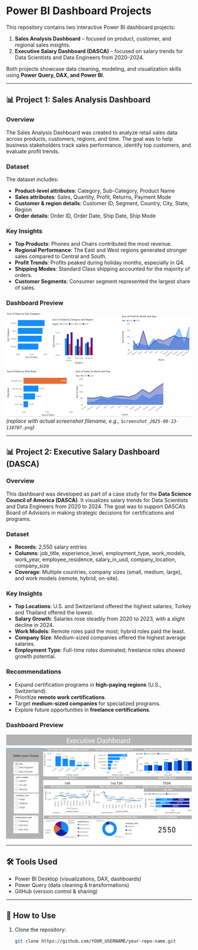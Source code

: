 # Power BI Dashboard Projects

This repository contains two interactive Power BI dashboard projects:  

1. **Sales Analysis Dashboard** – focused on product, customer, and regional sales insights.  
2. **Executive Salary Dashboard (DASCA)** – focused on salary trends for Data Scientists and Data Engineers from 2020–2024.  

Both projects showcase data cleaning, modeling, and visualization skills using **Power Query, DAX, and Power BI**.

---

## 📊 Project 1: Sales Analysis Dashboard

### Overview
The Sales Analysis Dashboard was created to analyze retail sales data across products, customers, regions, and time. The goal was to help business stakeholders track sales performance, identify top customers, and evaluate profit trends.

### Dataset
The dataset includes:
- **Product-level attributes**: Category, Sub-Category, Product Name  
- **Sales attributes**: Sales, Quantity, Profit, Returns, Payment Mode  
- **Customer & region details**: Customer ID, Segment, Country, City, State, Region  
- **Order details**: Order ID, Order Date, Ship Date, Ship Mode  

### Key Insights
- **Top Products**: Phones and Chairs contributed the most revenue.  
- **Regional Performance**: The East and West regions generated stronger sales compared to Central and South.  
- **Profit Trends**: Profits peaked during holiday months, especially in Q4.  
- **Shipping Modes**: Standard Class shipping accounted for the majority of orders.  
- **Customer Segments**: Consumer segment represented the largest share of sales.  

### Dashboard Preview
![Sales Dashboard](screenshot/sales_dashboard.png)  
*(replace with actual screenshot filename, e.g., `Screenshot_2025-09-13-110707.png`)*  

---

## 📊 Project 2: Executive Salary Dashboard (DASCA)

### Overview
This dashboard was developed as part of a case study for the **Data Science Council of America (DASCA)**. It visualizes salary trends for Data Scientists and Data Engineers from 2020 to 2024. The goal was to support DASCA’s Board of Advisors in making strategic decisions for certifications and programs.

### Dataset
- **Records**: 2,550 salary entries  
- **Columns**: job_title, experience_level, employment_type, work_models, work_year, employee_residence, salary_in_usd, company_location, company_size  
- **Coverage**: Multiple countries, company sizes (small, medium, large), and work models (remote, hybrid, on-site).  

### Key Insights
- **Top Locations**: U.S. and Switzerland offered the highest salaries; Turkey and Thailand offered the lowest.  
- **Salary Growth**: Salaries rose steadily from 2020 to 2023, with a slight decline in 2024.  
- **Work Models**: Remote roles paid the most; hybrid roles paid the least.  
- **Company Size**: Medium-sized companies offered the highest average salaries.  
- **Employment Type**: Full-time roles dominated; freelance roles showed growth potential.  

### Recommendations
- Expand certification programs in **high-paying regions** (U.S., Switzerland).  
- Prioritize **remote work certifications**.  
- Target **medium-sized companies** for specialized programs.  
- Explore future opportunities in **freelance certifications**.  

### Dashboard Preview
![Executive Dashboard](screenshot/executive_dashboard.png)  


---

## 🛠️ Tools Used
- Power BI Desktop (visualizations, DAX, dashboards)  
- Power Query (data cleaning & transformations)  
- GitHub (version control & sharing)  

---

## 🚀 How to Use
1. Clone the repository:  
   ```bash
   git clone https://github.com/YOUR_USERNAME/your-repo-name.git
